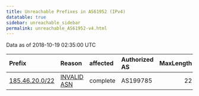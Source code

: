 ```yaml
---
title: Unreachable Prefixes in AS61952 (IPv4)
datatable: true
sidebar: unreachable_sidebar
permalink: unreachable_AS61952-v4.html
---
```


Data as of 2018-10-19 02:35:00 UTC


<div class="datatable-begin"></div>

| Prefix                                                 | Reason                                                                                                | affected   | Authorized AS   |   MaxLength | Anchor                                         |   unreachable /24s |
|:-------------------------------------------------------|:------------------------------------------------------------------------------------------------------|:-----------|:----------------|------------:|:-----------------------------------------------|-------------------:|
| [185.46.20.0/22](https://stat.ripe.net/185.46.20.0/22) | [INVALID ASN](https://rpki-validator.ripe.net/announcement-preview?asn=AS61952&prefix=185.46.20.0/22) | complete   | AS199785        |          22 | [RIPE](unreachable_RIPE_NCC_RPKI_Root-v4.html) |                  4 |

<div class="datatable-end"></div>